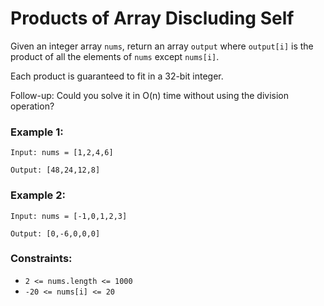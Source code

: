 # Products of Array Discluding Self 
Given an integer array `nums`, return an array `output` where `output[i]` is the product of all the elements of `nums` except `nums[i]`.

Each product is guaranteed to fit in a 32-bit integer.

Follow-up: Could you solve it in O(n) time without using the division operation?

### Example 1:
```
Input: nums = [1,2,4,6]

Output: [48,24,12,8]
```
### Example 2:
```
Input: nums = [-1,0,1,2,3]

Output: [0,-6,0,0,0]
```
### Constraints:

- `2 <= nums.length <= 1000`
- `-20 <= nums[i] <= 20`